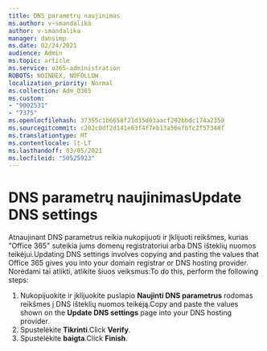 ```yaml
---
title: DNS parametrų naujinimas
ms.author: v-smandalika
author: v-smandalika
manager: dansimp
ms.date: 02/24/2021
audience: Admin
ms.topic: article
ms.service: o365-administration
ROBOTS: NOINDEX, NOFOLLOW
localization_priority: Normal
ms.collection: Adm_O365
ms.custom:
- "9002531"
- "7375"
ms.openlocfilehash: 37355c1b6658f21d35d03aacf292bbdc174a2359
ms.sourcegitcommit: c202c0df2d141e63f4f7eb13a56efbfc2f57348f
ms.translationtype: MT
ms.contentlocale: lt-LT
ms.lasthandoff: 03/05/2021
ms.locfileid: "50525923"
---
```

# <a name="update-dns-settings"></a><span data-ttu-id="89be0-102">DNS parametrų naujinimas</span><span class="sxs-lookup"><span data-stu-id="89be0-102">Update DNS settings</span></span>

<span data-ttu-id="89be0-103">Atnaujinant DNS parametrus reikia nukopijuoti ir Įklijuoti reikšmes, kurias "Office 365" suteikia jums domenų registratoriui arba DNS išteklių nuomos teikėjui.</span><span class="sxs-lookup"><span data-stu-id="89be0-103">Updating DNS settings involves copying and pasting the values that Office 365 gives you into your domain registrar or DNS hosting provider.</span></span> <span data-ttu-id="89be0-104">Norėdami tai atlikti, atlikite šiuos veiksmus:</span><span class="sxs-lookup"><span data-stu-id="89be0-104">To do this, perform the following steps:</span></span>

1. <span data-ttu-id="89be0-105">Nukopijuokite ir įklijuokite puslapio **Naujinti DNS parametrus** rodomas reikšmes į DNS išteklių nuomos teikėją.</span><span class="sxs-lookup"><span data-stu-id="89be0-105">Copy and paste the values shown on the **Update DNS settings** page into your DNS hosting provider.</span></span>
2. <span data-ttu-id="89be0-106">Spustelėkite **Tikrinti**.</span><span class="sxs-lookup"><span data-stu-id="89be0-106">Click **Verify**.</span></span>
3. <span data-ttu-id="89be0-107">Spustelėkite **baigta**.</span><span class="sxs-lookup"><span data-stu-id="89be0-107">Click **Finish**.</span></span>
